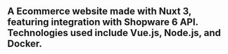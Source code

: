   ## A Ecommerce website made with Nuxt 3, featuring integration with Shopware 6 API. Technologies used include Vue.js, Node.js, and Docker.
